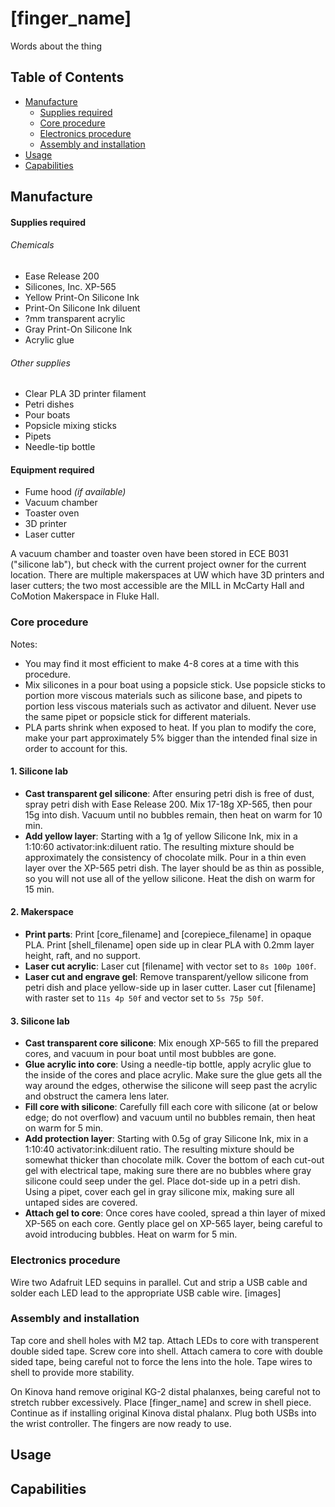 # [finger_name]

Words about the thing

## Table of Contents

* [Manufacture](#manufacture)  
  * [Supplies required](#supplies)  
  * [Core procedure](#coreprocedure)  
  * [Electronics procedure](#electronicsprocedure)  
  * [Assembly and installation](#aandi)  
* [Usage](#usage)
* [Capabilities](#capabilities)

## Manufacture

#### Supplies required<a name="supplies"/>
###### Chemicals
* Ease Release 200
* Silicones, Inc. XP-565
* Yellow Print-On Silicone Ink
* Print-On Silicone Ink diluent
* ?mm transparent acrylic
* Gray Print-On Silicone Ink
* Acrylic glue
<!--* Silicone glue-->
###### Other supplies
* Clear PLA 3D printer filament
* Petri dishes
* Pour boats
* Popsicle mixing sticks
* Pipets
* Needle-tip bottle

#### Equipment required
* Fume hood *(if available)*
* Vacuum chamber
* Toaster oven
* 3D printer
* Laser cutter

A vacuum chamber and toaster oven have been stored in ECE B031 ("silicone lab"), but check with the current project owner for the current location. There are multiple makerspaces at UW which have 3D printers and laser cutters; the two most accessible are the MILL in McCarty Hall and CoMotion Makerspace in Fluke Hall.

### Core procedure<a name="coreprocedure"/>  
Notes:
* You may find it most efficient to make 4-8 cores at a time with this procedure.
* Mix silicones in a pour boat using a popsicle stick. Use popsicle sticks to portion more viscous materials such as silicone base, and pipets to portion less viscous materials such as activator and diluent. Never use the same pipet or popsicle stick for different materials. 
* PLA parts shrink when exposed to heat. If you plan to modify the core, make your part approximately 5% bigger than the intended final size in order to account for this.
#### 1. Silicone lab
* __Cast transparent gel silicone__: After ensuring petri dish is free of dust, spray petri dish with Ease Release 200. Mix 17-18g XP-565, then pour 15g into dish. Vacuum until no bubbles remain, then heat on warm for 10 min.
* __Add yellow layer__: Starting with a 1g of yellow Silicone Ink, mix in a 1:10:60 activator:ink:diluent ratio. The resulting mixture should be approximately the consistency of chocolate milk. Pour in a thin even layer over the XP-565 petri dish. The layer should be as thin as possible, so you will not use all of the yellow silicone. Heat the dish on warm for 15 min.

#### 2. Makerspace
* **Print parts**: Print [core_filename] and [corepiece_filename] in opaque PLA. Print [shell_filename] open side up in clear PLA with 0.2mm layer height, raft, and no support.
* **Laser cut acrylic**: Laser cut [filename] with vector set to `8s 100p 100f`.
* **Laser cut and engrave gel**: Remove transparent/yellow silicone from petri dish and place yellow-side up in laser cutter. Laser cut [filename] with raster set to `11s 4p 50f` and vector set to `5s 75p 50f`.

#### 3. Silicone lab
* __Cast transparent core silicone__: Mix enough XP-565 to fill the prepared cores, and vacuum in pour boat until most bubbles are gone. 
* __Glue acrylic into core__: Using a needle-tip bottle, apply acrylic glue to the inside of the cores and place acrylic. Make sure the glue gets all the way around the edges, otherwise the silicone will seep past the acrylic and obstruct the camera lens later.
* __Fill core with silicone__: Carefully fill each core with silicone (at or below edge; do not overflow) and vacuum until no bubbles remain, then heat on warm for 5 min. 
* __Add protection layer__: Starting with 0.5g of gray Silicone Ink, mix in a 1:10:40 activator:ink:diluent ratio. The resulting mixture should be somewhat thicker than chocolate milk. Cover the bottom of each cut-out gel with electrical tape, making sure there are no bubbles where gray silicone could seep under the gel. Place dot-side up in a petri dish. Using a pipet, cover each gel in gray silicone mix, making sure all untaped sides are covered. 
* __Attach gel to core__: Once cores have cooled, spread a thin layer of mixed XP-565 on each core. Gently place gel on XP-565 layer, being careful to avoid introducing bubbles. Heat on warm for 5 min.

### Electronics procedure<a name="electronicsprocedure"/>
Wire two Adafruit LED sequins in parallel. Cut and strip a USB cable and solder each LED lead to the appropriate USB cable wire.
[images]

### Assembly and installation<a name="aandi"/>
Tap core and shell holes with M2 tap. Attach LEDs to core with transperent double sided tape. Screw core into shell. Attach camera to core with double sided tape, being careful not to force the lens into the hole. Tape wires to shell to provide more stability.

On Kinova hand remove original KG-2 distal phalanxes, being careful not to stretch rubber excessively. Place [finger_name] and screw in shell piece. Continue as if installing original Kinova distal phalanx. Plug both USBs into the wrist controller. The fingers are now ready to use.

## Usage

## Capabilities
